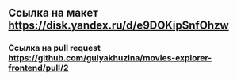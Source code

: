 ## Ссылка на макет https://disk.yandex.ru/d/e9DOKipSnfOhzw  
### Ссылка на pull request https://github.com/gulyakhuzina/movies-explorer-frontend/pull/2